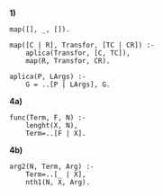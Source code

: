 **1)**

```
map([], _, []).

map([C | R], Transfor, [TC | CR]) :-
    aplica(Transfor, [C, TC]),
    map(R, Transfor, CR).

aplica(P, LArgs) :-
    G = ..[P | LArgs], G.

```

**4a)**

```
func(Term, F, N) :-
	lenght(X, N),
	Term=..[F | X].
```

**4b)**

```
arg2(N, Term, Arg) :-
	Term=..[_ | X],
	nth1(N, X, Arg).
```


